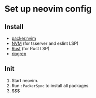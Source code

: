 # Set up neovim config

## Install

- [packer.nvim](https://github.com/wbthomason/packer.nvim)
- [NVM](https://github.com/nvm-sh/nvm) (for tsserver and eslint LSP)
- [Rust](https://doc.rust-lang.org/cargo/getting-started/installation.html) (for Rust LSP)
- [ripgrep](https://github.com/BurntSushi/ripgrep#installation)

## Init

1. Start neovim.
2. Run `:PackerSync` to install all packages.
3. $$$
